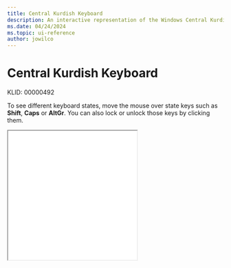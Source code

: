 ```yaml
---
title: Central Kurdish Keyboard
description: An interactive representation of the Windows Central Kurdish keyboard. To see different keyboard states, click or move the mouse over the state keys.
ms.date: 04/24/2024
ms.topic: ui-reference
author: jowilco
---
```


# Central Kurdish Keyboard

KLID: 00000492

To see different keyboard states, move the mouse over state keys such as **Shift**, **Caps** or **AltGr**. You can also lock or unlock those keys by clicking them.

<iframe src="kbdkurd.html" height="300"></iframe>
